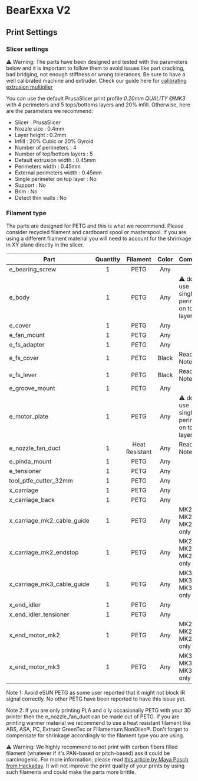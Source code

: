 # BearExxa V2

## Print Settings

### Slicer settings

:warning: Warning: The parts have been designed and tested with the parameters below and it is important to follow them to avoid issues like part cracking, bad bridging, not enough stiffness or wrong tolerances. Be sure to have a well calibrated machine and extruder. Check our guide here for [calibrating extrusion multiplier](https://guides.bear-lab.com/Guide/Extrusion+multiplier+and+filament+diameter/8?lang=en)

You can use the default PrusaSlicer print profile *0.20mm QUALITY @MK3* with 4 perimeters and 5 tops/bottoms layers and 20% infill. Otherwise, here are the parameters we recommend:

  * Slicer : PrusaSlicer
  * Nozzle size : 0.4mm
  * Layer height : 0.2mm
  * Infill : 20% Cubic or 20% Gyroid
  * Number of perimeters : 4
  * Number of top/bottom layers : 5
  * Default extrusion width : 0.45mm
  * Perimeters width : 0.45mm
  * External perimeters width : 0.45mm
  * Single perimeter on top layer : No
  * Support : No
  * Brim : No
  * Detect thin walls : No


### Filament type

The parts are designed for PETG and this is what we recommend. Please consider recycled filament and cardboard spool or masterspool. If you are using a different filament material you will need to account for the shrinkage in XY plane directly in the slicer.

| Part                       | Quantity |    Filament    | Color | Comment                     |
|----------------------------|:--------:|:--------------:|:-----:|-----------------------------|
| e_bearing_screw            |     1    |      PETG      |  Any  |                             |
| e_body                     |     1    |      PETG      |  Any  | :warning: do not use single perimeter on top layer |
| e_cover                    |     1    |      PETG      |  Any  |                             |
| e_fan_mount                |     1    |      PETG      |  Any  |                             |
| e_fs_adapter               |     1    |      PETG      |  Any  |                             |
| e_fs_cover                 |     1    |      PETG      | Black | Read Note 1                 |
| e_fs_lever                 |     1    |      PETG      | Black | Read Note 1                 |
| e_groove_mount             |     1    |      PETG      |  Any  |                             |
| e_motor_plate              |     1    |      PETG      |  Any  | :warning: do not use single perimeter on top layer | 
| e_nozzle_fan_duct          |     1    | Heat Resistant |  Any  | Read Note 2                 |
| e_pinda_mount              |     1    |      PETG      |  Any  |                             |
| e_tensioner                |     1    |      PETG      |  Any  |                             |
| tool_ptfe_cutter_32mm      |     1    |      PETG      |  Any  |                             |
| x_carriage                 |     1    |      PETG      |  Any  |                             |
| x_carriage_back            |     1    |      PETG      |  Any  |                             |
| x_carriage_mk2_cable_guide |     1    |      PETG      |  Any  | MK2.5, MK2.5S, MK2.5S+ only |
| x_carriage_mk2_endstop     |     1    |      PETG      |  Any  | MK2.5, MK2.5S, MK2.5S+ only |
| x_carriage_mk3_cable_guide |     1    |      PETG      |  Any  | MK3, MK3S, MK3S+ only       |
| x_end_idler                |     1    |      PETG      |  Any  |                             |
| x_end_idler_tensioner      |     1    |      PETG      |  Any  |                             |
| x_end_motor_mk2            |     1    |      PETG      |  Any  | MK2.5, MK2.5S, MK2.5S+ only |
| x_end_motor_mk3            |     1    |      PETG      |  Any  | MK3, MK3S, MK3S+ only       |

Note 1: Avoid eSUN PETG as some user reported that it might not block IR signal correctly. No other PETG have been reported to have this issue yet.

Note 2: If you are only printing PLA and o ly occasionally PETG with your 3D printer then the e_nozzle_fan_duct can be made out of PETG. If you are printing warmer material we recommend to use a heat resistant filament like ABS, ASA, PC, Extrudr GreenTec or Fillamentum NonOilen®. Don't forget to compensate for shrinkage accordingly to the filament type you are using.

:warning: Warning: We highly recommend to not print with carbon fibers filled filament (whatever if it's PAN-based or pitch-based) ass it could be carcinogenic. For more information, please read [this article by Maya Posch from Hackaday](https://hackaday.com/2024/08/07/on-carbon-fiber-types-and-their-carcinogenic-risks/). It will not improve the print quality of your prints by using such filaments and could make the parts more brittle.